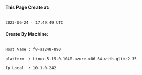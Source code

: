 
   
#### This Page Create at:

```bash

2023-06-24 - 17:49:49 UTC

```

#### Create By Machine:

```bash

Host Name : fv-az248-890

platform  : Linux-5.15.0-1040-azure-x86_64-with-glibc2.35

Ip Local  : 10.1.0.242

```

